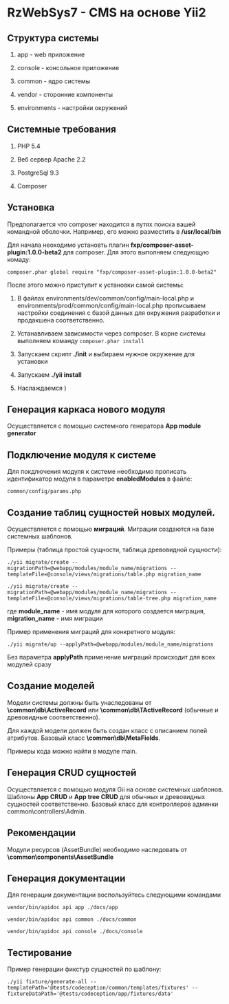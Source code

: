 RzWebSys7 - CMS на основе Yii2
===================================

Структура системы
-----------------
1) app - web приложение

2) console - консольное приложение

3) common - ядро системы

4) vendor - сторонние компоненты

5) environments - настройки окружений

Системные требования
--------------------

1) PHP 5.4

2) Веб сервер Apache 2.2

3) PostgreSql 9.3

4) Composer

Установка
---------

Предполагается что composer находится в путях поиска вашей командной оболочки. Например, его можно разместить в **/usr/local/bin**

Для начала неоходимо установть плагин **fxp/composer-asset-plugin:1.0.0-beta2** для composer. Для этого выполняем следующую комаду:

`composer.phar global require "fxp/composer-asset-plugin:1.0.0-beta2"`

После этого можно приступит к установки самой системы:

1) В файлах environments/dev/common/config/main-local.php и environments/prod/common/config/main-local.php
прописываем настройки соединения с базой данных для окружения разработки и продакшена соответственно.

2) Устанавливаем зависимости через composer. В корне системы выполняем команду `composer.phar install`

3) Запускаем скрипт **./init** и выбираем нужное окружение для установки

4) Запускаем **./yii install**

5) Наслаждаемся )

Генерация каркаса нового модуля
-------------------------------
Осуществляется с помощью системного генератора **App module generator**

Подключение модуля к системе
----------------------------
Для покдлючения модуля к системе необходимо прописать идентификатор модуля в параметре **enabledModules** в файле:

```
common/config/params.php
```

Создание таблиц сущностей новых модулей.
---------------------------------------
Осуществляется с помощью **миграций**. Миграции создаются на базе системных шаблонов.

Примеры (таблица простой сущности, таблица древовидной сущности):

```
./yii migrate/create --migrationPath=@webapp/modules/module_name/migrations --templateFile=@console/views/migrations/table.php migration_name
```

```
./yii migrate/create --migrationPath=@webapp/modules/module_name/migrations --templateFile=@console/views/migrations/table-tree.php migration_name
```

где **module_name** - имя модуля для которого создается миграция, **migration_name** - имя миграции

Пример применения миграций для конкретного модуля:

```
./yii migrate/up --applyPath=@webapp/modules/module_name/migrations
```

Без параметра **applyPath** применение миграций происходит для всех модулей сразу

Создание моделей
----------------
Модели системы должны быть унаследованы от **\common\db\ActiveRecord** или **\common\db\TActiveRecord**
(обычные и древовидные соответственно).

Для каждой модели должен быть создан класс с описанием полей атрибутов. Базовый класс **\common\db\MetaFields**.

Примеры кода можно найти в модуле main.

Генерация CRUD сущностей
------------------------
Осуществляется с помощью модуля Gii на основе системных шаблонов. Шаблоны **App CRUD** и **App tree CRUD**
для обычных и древовидных сущностей соответственно.
Базовый класс для контроллеров админки common\controllers\Admin.

Рекомендации
------------
Модули ресурсов (AssetBundle) необходимо наследовать от **\common\components\AssetBundle**

Генерация документации
----------------------
Для генерации документации воспользуйтесь следующими командами

```
vendor/bin/apidoc api app ./docs/app
```

```
vendor/bin/apidoc api common ./docs/common
```

```
vendor/bin/apidoc api console ./docs/console
```

Тестирование
------------

Пример генерации фикстур сущностей по шаблону:

```
./yii fixture/generate-all --templatePath='@tests/codeception/common/templates/fixtures' --fixtureDataPath='@tests/codeception/app/fixtures/data'
```